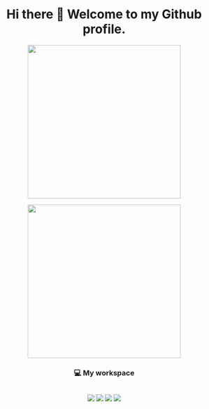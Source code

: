 <h1 align='center'>
  Hi there 👋 Welcome to my Github profile.
</h1>

<!--<p align='center'>
Software Engineer graduate from WeThinkCode_ with a passion for developing innovative programs that expedite the efficiency and effectiveness of organizational success. I'm well-versed in technology and writing code to create systems that are reliable and user-friendly. Confident communicator, Strategic thinker, and innovative creator to develop software that is customized to meet a company's organizational needs, highlight their core competencies and further their success.
</p> -->

<!--<p align='center'>
  
  <a href="https://wa.me/5518996643974?text=Olá!%20Alexandre">
    <img src="https://img.shields.io/badge/WhatsApp-25D366?style=for-the-badge&logo=whatsapp&logoColor=white" />    
  </a>&nbsp;&nbsp;
  <a href="https://www.linkedin.com/in/phetho-macmillian-malope-8a61b4187/">
    <img src="https://img.shields.io/badge/linkedin-%230077B5.svg?&style=for-the-badge&logo=linkedin&logoColor=white" />
  </a>&nbsp;&nbsp;
  <a href="https://twitter.com/martian1431">
    <img src="https://img.shields.io/badge/Twitter-1DA1F2?style=for-the-badge&logo=twitter&logoColor=white" />        
  </a>&nbsp;&nbsp;
  
</p>-->

<p align="center">
    <a href="#"><img src="https://github-readme-stats.vercel.app/api?username=martian1431&show_icons=true&count_private=true&theme=dark" width="350"></a>
</p>

<p align="center">
    <a href="#"><img src="https://github-readme-stats.vercel.app/api/top-langs/?username=martian1431&theme=dark" width="350"></a>
</p>

<h3 align='center'>💻 My workspace</h3>
<p align='center'>
  <br/>
  <img src="https://img.shields.io/badge/windows-%230078D6.svg?&style=for-the-badge&logo=windows&logoColor=white" />
  <img src="https://img.shields.io/badge/amd%20ryzen%205-%230071C5.svg?&style=for-the-badge&logo=amd&logoColor=white" />
  <!--<img src="https://img.shields.io/badge/amd-core%20i5%204th-%230071C5.svg?&style=for-the-badge&logo=amd&logoColor=white" /> -->
  <img src="https://img.shields.io/badge/RAM-32GB-%230071C5.svg?&style=for-the-badge&logoColor=white" />
  <img src="https://img.shields.io/badge/nvidia-gtx%201650-%2376B900.svg?&style=for-the-badge&logo=nvidia&logoColor=white" />
</p>

<!--
<details>
  <summary>📃 My Resume</summary>
## Education

- 📖 **Software Engineering**\
📆 2019 - 2021\
📍 **WeThinkCode_**

- 📖 **N+ Networking**\
📆 2014 - 2015\
📍 **Academy Training Group**

- 📖 **A+ PC Technician**\
📆 2012 - 2013\
📍 **Academy Training Group**

## Experience

<img align="left" src="https://img.shields.io/badge/SQL%20Server-CC2927?logo=microsoft-sql-server&logoColor=white" />
<img align="left" src="https://img.shields.io/badge/Github-181717?logo=github&logoColor=white" />
<img align="left" src="https://img.shields.io/badge/C Sharp-239120?logo=c-sharp&logoColor=white" />
<br/>

- 👨‍💻 **Junior Developer**\
📆 2020 - Feb - May\
📍 **BBD** - Johannesburg, South Africa

</details>
-->
<!--
<details>
  <summary>📦 My Packages</summary>
| Name                 | A short summary                              | Install   | Downloads |
| -------------------- | -------------------------------------------- | --------- | --------- |
| [Slack Exception Send](https://github.com/alexandresanlim/DotNet.Slack.ExceptionSend) | Send exceptions from applications to Slack.  | [![Nuget](https://img.shields.io/nuget/v/Slack.Exception.Send)](https://www.nuget.org/packages/Slack.Exception.Send) | [![Nuget](https://img.shields.io/nuget/dt/Slack.Exception.Send)](https://www.nuget.org/packages/Slack.Exception.Send) |
| [BrazilHolidays.Net](https://github.com/alexandresanlim/BrazilHolidays.Net)   | Work with Brazil holidays on applications.   | [![Nuget](https://img.shields.io/nuget/v/BrazilHolidays.Net)](https://www.nuget.org/packages/BrazilHolidays.Net) | [![Nuget](https://img.shields.io/nuget/dt/BrazilHolidays.Net)](https://www.nuget.org/packages/BrazilHolidays.Net) |
  
</details>


###### *About me*
- 💻 Junior developer
- 📜 Big fan of Java
- 👨‍💻 Cyber Security Enthusiast

### Languages and Tools:

### 📫 How to reach me

[<img src='https://cdn.jsdelivr.net/npm/simple-icons@3.0.1/icons/linkedin.svg' alt='linkedin' height='40'>](https://www.linkedin.com/in/phetho-macmillian-malope-8a61b4187/)  [<img src='https://cdn.jsdelivr.net/npm/simple-icons@3.0.1/icons/facebook.svg' alt='instagram' height='40'>](https://www.facebook.com/martian1431/)  [<img src='https://cdn.jsdelivr.net/npm/simple-icons@3.0.1/icons/twitter.svg' alt='twitter' height='40'>](https://twitter.com/martian1431)


**catalinpit/catalinpit** is a ✨ _special_ ✨ repository because its `README.md` (this file) appears on your GitHub profile.

Here are some ideas to get you started:

- 🔭 I’m currently working on ...
- 🌱 I’m currently learning ...
- 👯 I’m looking to collaborate on ...
- 🤔 I’m looking for help with ...
- 💬 Ask me about ...
- 📫 How to reach me: ...
- 😄 Pronouns: ...
- ⚡ Fun fact: ...
 -->
